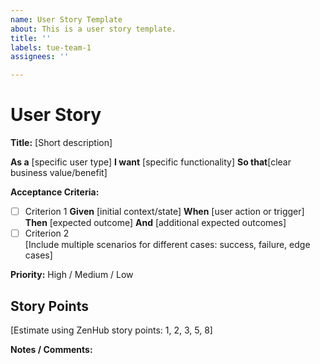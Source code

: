 ```yaml
---
name: User Story Template
about: This is a user story template.
title: ''
labels: tue-team-1
assignees: ''

---
```


# User Story

**Title:** [Short description]

**As a** [specific user type] 
**I want** [specific functionality] 
**So that**[clear business value/benefit]

**Acceptance Criteria:**  
- [ ] Criterion 1
  **Given** [initial context/state]
  **When** [user action or trigger]
  **Then** [expected outcome]
  **And** [additional expected outcomes]
- [ ] Criterion 2  
  [Include multiple scenarios for different cases: success, failure, edge cases]

**Priority:** High / Medium / Low  

## Story Points
[Estimate using ZenHub story points: 1, 2, 3, 5, 8]

**Notes / Comments:**
